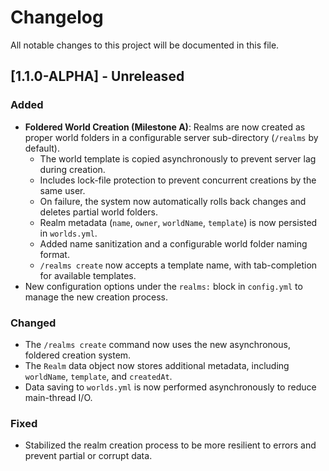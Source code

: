 # Changelog

All notable changes to this project will be documented in this file.

## [1.1.0-ALPHA] - Unreleased

### Added
- **Foldered World Creation (Milestone A)**: Realms are now created as proper world folders in a configurable server sub-directory (`/realms` by default).
  - The world template is copied asynchronously to prevent server lag during creation.
  - Includes lock-file protection to prevent concurrent creations by the same user.
  - On failure, the system now automatically rolls back changes and deletes partial world folders.
  - Realm metadata (`name`, `owner`, `worldName`, `template`) is now persisted in `worlds.yml`.
  - Added name sanitization and a configurable world folder naming format.
  - `/realms create` now accepts a template name, with tab-completion for available templates.
- New configuration options under the `realms:` block in `config.yml` to manage the new creation process.

### Changed
- The `/realms create` command now uses the new asynchronous, foldered creation system.
- The `Realm` data object now stores additional metadata, including `worldName`, `template`, and `createdAt`.
- Data saving to `worlds.yml` is now performed asynchronously to reduce main-thread I/O.

### Fixed
- Stabilized the realm creation process to be more resilient to errors and prevent partial or corrupt data.